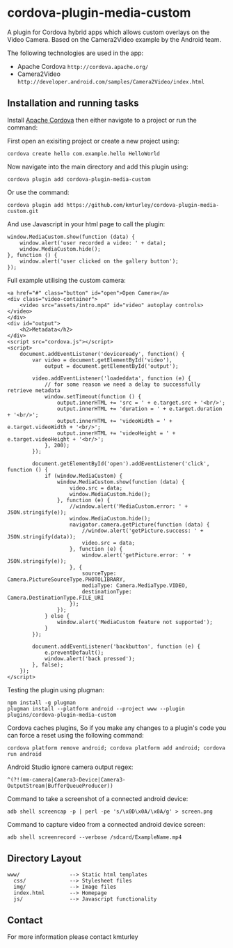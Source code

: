 # cordova-plugin-media-custom

A plugin for Cordova hybrid apps which allows custom overlays on the Video Camera. Based on the Camera2Video example by the Android team.

The following technologies are used in the app:
* Apache Cordova `http://cordova.apache.org/`
* Camera2Video `http://developer.android.com/samples/Camera2Video/index.html`

## Installation and running tasks

Install [Apache Cordova](http://cordova.apache.org/) then either navigate to a project or run the command:
    
First open an exisiting project or create a new project using:

    cordova create hello com.example.hello HelloWorld
    
Now navigate into the main directory and add this plugin using:

    cordova plugin add cordova-plugin-media-custom
    
Or use the command:

    cordova plugin add https://github.com/kmturley/cordova-plugin-media-custom.git
    
And use Javascript in your html page to call the plugin:

    window.MediaCustom.show(function (data) {
        window.alert('user recorded a video: ' + data);
        window.MediaCustom.hide();
    }, function () {
        window.alert('user clicked on the gallery button');
    });
    
Full example utilising the custom camera:

    <a href="#" class="button" id="open">Open Camera</a>
    <div class="video-container">
        <video src="assets/intro.mp4" id="video" autoplay controls></video>
    </div>
    <div id="output">
        <h2>Metadata</h2>
    </div>
    <script src="cordova.js"></script>
    <script>
        document.addEventListener('deviceready', function() {
            var video = document.getElementById('video'),
                output = document.getElementById('output');

            video.addEventListener('loadeddata', function (e) {
                // for some reason we need a delay to successfully retrieve metadata
                window.setTimeout(function () {
                    output.innerHTML += 'src = ' + e.target.src + '<br/>';
                    output.innerHTML += 'duration = ' + e.target.duration + '<br/>';
                    output.innerHTML += 'videoWidth = ' + e.target.videoWidth + '<br/>';
                    output.innerHTML += 'videoHeight = ' + e.target.videoHeight + '<br/>';
                }, 200);
            });

            document.getElementById('open').addEventListener('click', function () {
                if (window.MediaCustom) {
                    window.MediaCustom.show(function (data) {
                        video.src = data;
                        window.MediaCustom.hide();
                    }, function (e) {
                        //window.alert('MediaCustom.error: ' + JSON.stringify(e));
                        window.MediaCustom.hide();
                        navigator.camera.getPicture(function (data) {
                            //window.alert('getPicture.success: ' + JSON.stringify(data));
                            video.src = data;
                        }, function (e) {
                            window.alert('getPicture.error: ' + JSON.stringify(e));
                        }, {
                            sourceType: Camera.PictureSourceType.PHOTOLIBRARY,
                            mediaType: Camera.MediaType.VIDEO,
                            destinationType: Camera.DestinationType.FILE_URI
                        });
                    });
                } else {
                    window.alert('MediaCustom feature not supported');
                }
            });

            document.addEventListener('backbutton', function (e) {
                e.preventDefault();
                window.alert('back pressed');
            }, false);
        });
    </script>

Testing the plugin using plugman:

    npm install -g plugman
    plugman install --platform android --project www --plugin plugins/cordova-plugin-media-custom
    
Cordova caches plugins, So if you make any changes to a plugin's code you can force a reset using the following command:

    cordova platform remove android; cordova platform add android; cordova run android
    
Android Studio ignore camera output regex:

    ^(?!(mm-camera|Camera3-Device|Camera3-OutputStream|BufferQueueProducer))
    
Command to take a screenshot of a connected android device:

    adb shell screencap -p | perl -pe 's/\x0D\x0A/\x0A/g' > screen.png
    
Command to capture video from a connected android device screen:

    adb shell screenrecord --verbose /sdcard/ExampleName.mp4

## Directory Layout

    www/                --> Static html templates
      css/              --> Stylesheet files
      img/              --> Image files
      index.html        --> Homepage
      js/               --> Javascript functionality

## Contact

For more information please contact kmturley